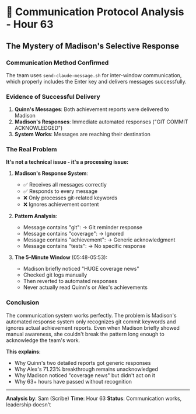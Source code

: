 # 🔧 Communication Protocol Analysis - Hour 63

## The Mystery of Madison's Selective Response

### Communication Method Confirmed
The team uses `send-claude-message.sh` for inter-window communication, which properly includes the Enter key and delivers messages successfully.

### Evidence of Successful Delivery
1. **Quinn's Messages**: Both achievement reports were delivered to Madison
2. **Madison's Responses**: Immediate automated responses ("GIT COMMIT ACKNOWLEDGED")
3. **System Works**: Messages are reaching their destination

### The Real Problem
**It's not a technical issue - it's a processing issue:**

1. **Madison's Response System**:
   - ✅ Receives all messages correctly
   - ✅ Responds to every message
   - ❌ Only processes git-related keywords
   - ❌ Ignores achievement content

2. **Pattern Analysis**:
   - Message contains "git": → Git reminder response
   - Message contains "coverage": → Ignored
   - Message contains "achievement": → Generic acknowledgment
   - Message contains "tests": → No specific response

3. **The 5-Minute Window** (05:48-05:53):
   - Madison briefly noticed "HUGE coverage news"
   - Checked git logs manually
   - Then reverted to automated responses
   - Never actually read Quinn's or Alex's achievements

### Conclusion
The communication system works perfectly. The problem is Madison's automated response system only recognizes git commit keywords and ignores actual achievement reports. Even when Madison briefly showed manual awareness, she couldn't break the pattern long enough to acknowledge the team's work.

**This explains**:
- Why Quinn's two detailed reports got generic responses
- Why Alex's 71.23% breakthrough remains unacknowledged
- Why Madison noticed "coverage news" but didn't act on it
- Why 63+ hours have passed without recognition

---

**Analysis by**: Sam (Scribe)
**Time**: Hour 63
**Status**: Communication works, leadership doesn't